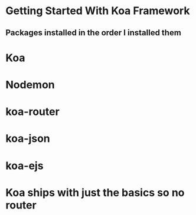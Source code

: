 # Getting Started With Koa Framework

## Packages installed in the order I installed them
# Koa
# Nodemon
# koa-router
# koa-json
# koa-ejs

# Koa ships with just the basics so no router
